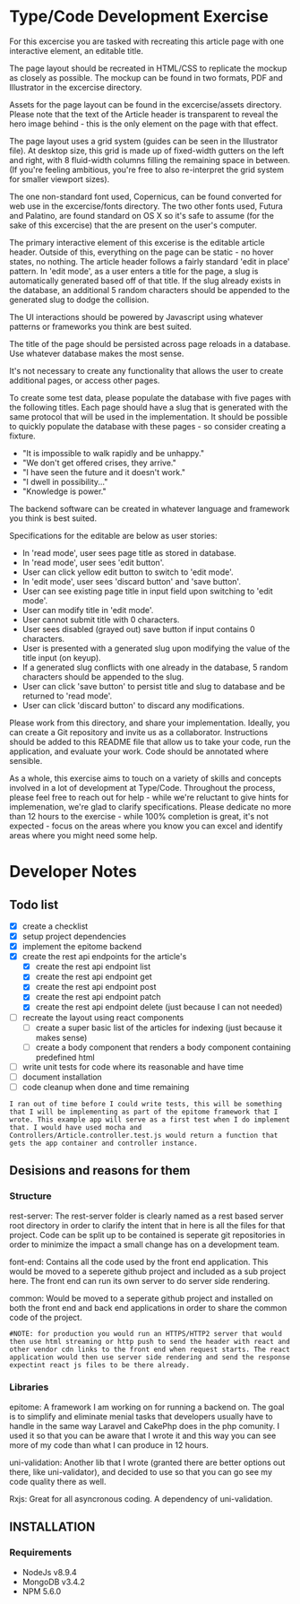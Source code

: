 # Type/Code Development Exercise

For this excercise you are tasked with recreating this article page with one interactive element, an editable title.

The page layout should be recreated in HTML/CSS to replicate the mockup as closely as possible. The mockup can be found in two formats, PDF and Illustrator in the excercise directory.

Assets for the page layout can be found in the excercise/assets directory. Please note that the text of the Article header is transparent to reveal the hero image behind - this is the only element on the page with that effect.

The page layout uses a grid system (guides can be seen in the Illustrator file). At desktop size, this grid is made up of fixed-width gutters on the left and right, with 8 fluid-width columns filling the remaining space in between. (If you're feeling ambitious, you're free to also re-interpret the grid system for smaller viewport sizes).

The one non-standard font used, Copernicus, can be found converted for web use in the excercise/fonts directory. The two other fonts used, Futura and Palatino, are found standard on OS X so it's safe to assume (for the sake of this excercise) that the are present on the user's computer.

The primary interactive element of this excerise is the editable article header. Outside of this, everything on the page can be static - no hover states, no nothing. The article header follows a fairly standard 'edit in place' pattern. In 'edit mode', as a user enters a title for the page, a slug is automatically generated based off of that title. If the slug already exists in the database, an additional 5 random characters should be appended to the generated slug to dodge the collision.

The UI interactions should be powered by Javascript using whatever patterns or frameworks you think are best suited.

The title of the page should be persisted across page reloads in a database. Use whatever database makes the most sense.

It's not necessary to create any functionality that allows the user to create additional pages, or access other pages.

To create some test data, please populate the database with five pages with the following titles. Each page should have a slug that is generated with the same protocol that will be used in the implementation. It should be possible to quickly populate the database with these pages - so consider creating a fixture.

- "It is impossible to walk rapidly and be unhappy."
- "We don't get offered crises, they arrive."
- "I have seen the future and it doesn't work."
- "I dwell in possibility..."
- "Knowledge is power."

The backend software can be created in whatever language and framework you think is best suited.

Specifications for the editable are below as user stories:

- In 'read mode', user sees page title as stored in database.
- In 'read mode', user sees 'edit button'.
- User can click yellow edit button to switch to 'edit mode'.
- In 'edit mode', user sees 'discard button' and 'save button'.
- User can see existing page title in input field upon switching to 'edit mode'.
- User can modify title in 'edit mode'.
- User cannot submit title with 0 characters.
- User sees disabled (grayed out) save button if input contains 0 characters.
- User is presented with a generated slug upon modifying the value of the title input (on keyup).
- If a generated slug conflicts with one already in the database, 5 random characters should be appended to the slug.
- User can click 'save button' to persist title and slug to database and be returned to 'read mode'.
- User can click 'discard button' to discard any modifications.


Please work from this directory, and share your implementation. Ideally, you can create a Git repository and invite us as a collaborator. Instructions should be added to this README file that allow us to take your code, run the application, and evaluate your work. Code should be annotated where sensible.

As a whole, this exercise aims to touch on a variety of skills and concepts involved in a lot of development at Type/Code. Throughout the process, please feel free to reach out for help - while we're reluctant to give hints for implemenation, we're glad to clarify specifications. Please dedicate no more than 12 hours to the exercise - while 100% completion is great, it's not expected - focus on the areas where you know you can excel and identify areas where you might need some help.

# Developer Notes
## Todo list

- [x] create a checklist
- [x] setup project dependencies
- [x] implement the epitome backend 
- [X] create the rest api endpoints for the article's
    - [x] create the rest api endpoint list
    - [x] create the rest api endpoint get
    - [x] create the rest api endpoint post
    - [x] create the rest api endpoint patch
    - [x] create the rest api endpoint delete (just because I can not needed)
- [ ] recreate the layout using react components
    - [ ] create a super basic list of the articles for indexing (just because it makes sense)
    - [ ] create a body component that renders a body component containing predefined html
- [ ] write unit tests for code where its reasonable and have time
- [ ] document installation
- [ ] code cleanup when done and time remaining

~~~~
I ran out of time before I could write tests, this will be something that I will be implementing as part of the epitome framework that I wrote. This example app will serve as a first test when I do implement that. I would have used mocha and Controllers/Article.controller.test.js would return a function that gets the app container and controller instance.
~~~~

## Desisions and reasons for them
### Structure
rest-server: The rest-server folder is clearly named as a rest based server root directory in order to clarify the intent that in here is all the files for that project. Code can be split up to be contained is seperate git repositories in order to minimize the impact a small change has on a development team.

font-end: Contains all the code used by the front end application. This would be moved to a seperete github project and included as a sub project here. The front end can run its own server to do server side rendering.

common: Would be moved to a seperate github project and installed on both the front end and back end applications in order to share the common code of the project.

~~~~
#NOTE: for production you would run an HTTPS/HTTP2 server that would then use html streaming or http push to send the header with react and other vendor cdn links to the front end when request starts. The react application would then use server side rendering and send the response expectint react js files to be there already.
~~~~

### Libraries
epitome: A framework I am working on for running a backend on. The goal is to simplify and eliminate menial tasks that developers usually have to handle in the same way Laravel and CakePhp does in the php comunity. I used it so that you can be aware that I wrote it and this way you can see more of my code than what I can produce in 12 hours.

uni-validation: Another lib that I wrote (granted there are better options out there, like uni-validator), and decided to use so that you can go see my code quality there as well.

Rxjs: Great for all asyncronous coding. A dependency of uni-validation.

## INSTALLATION

### Requirements
- NodeJs v8.9.4
- MongoDB v3.4.2
- NPM 5.6.0
